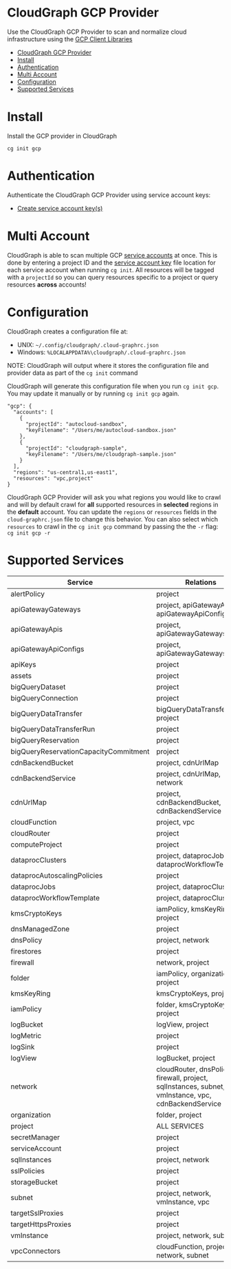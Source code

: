 # CloudGraph GCP Provider

Use the CloudGraph GCP Provider to scan and normalize cloud infrastructure using the [GCP Client Libraries](https://github.com/googleapis/google-cloud-node)

<!-- toc -->

- [CloudGraph GCP Provider](#cloudgraph-gcp-provider)
- [Install](#install)
- [Authentication](#authentication)
- [Multi Account](#multi-account)
- [Configuration](#configuration)
- [Supported Services](#supported-services)
<!-- tocstop -->

# Install

Install the GCP provider in CloudGraph

```
cg init gcp
```

# Authentication

Authenticate the CloudGraph GCP Provider using service account keys:

- [Create service account key(s)](https://cloud.google.com/iam/docs/creating-managing-service-account-keys#iam-service-account-keys-create-gcloud)

# Multi Account

CloudGraph is able to scan multiple GCP [service accounts](https://cloud.google.com/iam/docs/service-accounts) at once. This is done by entering a project ID and the [service account key](https://cloud.google.com/iam/docs/creating-managing-service-account-keys#creating) file location for each service account when running `cg init`. All resources will be tagged with a `projectId` so you can query resources specific to a project or query resources **across** accounts!

# Configuration

CloudGraph creates a configuration file at:

- UNIX: `~/.config/cloudgraph/.cloud-graphrc.json`
- Windows: `%LOCALAPPDATA%\cloudgraph/.cloud-graphrc.json`

NOTE: CloudGraph will output where it stores the configuration file and provider data as part of the `cg init` command

CloudGraph will generate this configuration file when you run `cg init gcp`. You may update it manually or by running `cg init gcp` again.

```
"gcp": {
  "accounts": [
    {
      "projectId": "autocloud-sandbox",
      "keyFilename": "/Users/me/autocloud-sandbox.json"
    },
    {
      "projectId": "cloudgraph-sample",
      "keyFilename": "/Users/me/cloudgraph-sample.json"
    }
  ],
  "regions": "us-central1,us-east1",
  "resources": "vpc,project"
}
```

CloudGraph GCP Provider will ask you what regions you would like to crawl and will by default crawl for **all** supported resources in **selected** regions in the **default** account. You can update the `regions` or `resources` fields in the `cloud-graphrc.json` file to change this behavior. You can also select which `resources` to crawl in the `cg init gcp` command by passing the the `-r` flag: `cg init gcp -r`

# Supported Services

| Service                               | Relations                                                                                           |
| ------------------------------------- | --------------------------------------------------------------------------------------------------- |
| alertPolicy                           | project                                                                                             |
| apiGatewayGateways                    | project, apiGatewayApis, apiGatewayApiConfigs                                                       |
| apiGatewayApis                        | project, apiGatewayGateways                                                                         |
| apiGatewayApiConfigs                  | project, apiGatewayGateways                                                                         |
| apiKeys                               | project                                                                                             |
| assets                                | project                                                                                             |
| bigQueryDataset                       | project                                                                                             |
| bigQueryConnection                    | project                                                                                             |
| bigQueryDataTransfer                  | bigQueryDataTransferRun, project                                                                    |
| bigQueryDataTransferRun               | project                                                                                             |
| bigQueryReservation                   | project                                                                                             |
| bigQueryReservationCapacityCommitment | project                                                                                             |
| cdnBackendBucket                      | project, cdnUrlMap                                                                                  |
| cdnBackendService                     | project, cdnUrlMap, network                                                                         |
| cdnUrlMap                             | project, cdnBackendBucket, cdnBackendService                                                        |
| cloudFunction                         | project, vpc                                                                                        |
| cloudRouter                           | project                                                                                             |
| computeProject                        | project                                                                                             |
| dataprocClusters                      | project, dataprocJobs, dataprocWorkflowTemplate                                                     |
| dataprocAutoscalingPolicies           | project                                                                                             |
| dataprocJobs                          | project, dataprocClusters                                                                           |
| dataprocWorkflowTemplate              | project, dataprocClusters                                                                           |
| kmsCryptoKeys                         | iamPolicy, kmsKeyRing, project                                                                      |
| dnsManagedZone                        | project                                                                                             |
| dnsPolicy                             | project, network                                                                                    |
| firestores                            | project                                                                                             |
| firewall                              | network, project                                                                                    |
| folder                                | iamPolicy, organization, project                                                                    |
| kmsKeyRing                            | kmsCryptoKeys, project                                                                              |
| iamPolicy                             | folder, kmsCryptoKeys, project                                                                      |
| logBucket                             | logView, project                                                                                    |
| logMetric                             | project                                                                                             |
| logSink                               | project                                                                                             |
| logView                               | logBucket, project                                                                                  |
| network                               | cloudRouter, dnsPolicy, firewall, project, sqlInstances, subnet, vmInstance, vpc, cdnBackendService |
| organization                          | folder, project                                                                                     |
| project                               | ALL SERVICES                                                                                        |
| secretManager                         | project                                                                                             |
| serviceAccount                        | project                                                                                             |
| sqlInstances                          | project, network                                                                                    |
| sslPolicies                           | project                                                                                             |
| storageBucket                         | project                                                                                             |
| subnet                                | project, network, vmInstance, vpc                                                                   |
| targetSslProxies                      | project                                                                                             |
| targetHttpsProxies                    | project                                                                                             |
| vmInstance                            | project, network, subnet                                                                            |
| vpcConnectors                         | cloudFunction, project, network, subnet                                                             |
